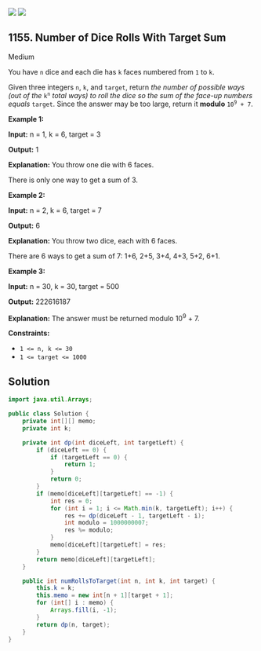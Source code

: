 [![](https://img.shields.io/github/stars/javadev/LeetCode-in-Java?label=Stars&style=flat-square)](https://github.com/javadev/LeetCode-in-Java)
[![](https://img.shields.io/github/forks/javadev/LeetCode-in-Java?label=Fork%20me%20on%20GitHub%20&style=flat-square)](https://github.com/javadev/LeetCode-in-Java/fork)

## 1155\. Number of Dice Rolls With Target Sum

Medium

You have `n` dice and each die has `k` faces numbered from `1` to `k`.

Given three integers `n`, `k`, and `target`, return _the number of possible ways (out of the_ <code>k<sup>n</sup></code> _total ways)_ _to roll the dice so the sum of the face-up numbers equals_ `target`. Since the answer may be too large, return it **modulo** <code>10<sup>9</sup> + 7</code>.

**Example 1:**

**Input:** n = 1, k = 6, target = 3

**Output:** 1

**Explanation:** You throw one die with 6 faces. 

There is only one way to get a sum of 3.

**Example 2:**

**Input:** n = 2, k = 6, target = 7

**Output:** 6

**Explanation:** You throw two dice, each with 6 faces. 

There are 6 ways to get a sum of 7: 1+6, 2+5, 3+4, 4+3, 5+2, 6+1.

**Example 3:**

**Input:** n = 30, k = 30, target = 500

**Output:** 222616187

**Explanation:** The answer must be returned modulo 10<sup>9</sup> + 7.

**Constraints:**

*   `1 <= n, k <= 30`
*   `1 <= target <= 1000`

## Solution

```java
import java.util.Arrays;

public class Solution {
    private int[][] memo;
    private int k;

    private int dp(int diceLeft, int targetLeft) {
        if (diceLeft == 0) {
            if (targetLeft == 0) {
                return 1;
            }
            return 0;
        }
        if (memo[diceLeft][targetLeft] == -1) {
            int res = 0;
            for (int i = 1; i <= Math.min(k, targetLeft); i++) {
                res += dp(diceLeft - 1, targetLeft - i);
                int modulo = 1000000007;
                res %= modulo;
            }
            memo[diceLeft][targetLeft] = res;
        }
        return memo[diceLeft][targetLeft];
    }

    public int numRollsToTarget(int n, int k, int target) {
        this.k = k;
        this.memo = new int[n + 1][target + 1];
        for (int[] i : memo) {
            Arrays.fill(i, -1);
        }
        return dp(n, target);
    }
}
```